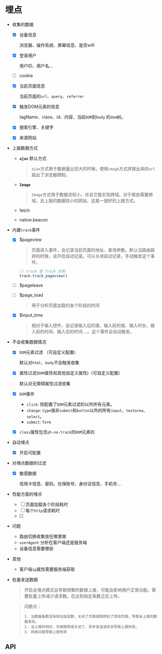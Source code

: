 

# 埋点

* 收集的数据

  * [x] 设备信息

    浏览器、操作系统、屏幕信息、是否wifi

  * [x] 登录用户

    用户ID、用户名...

  * [ ] cookie

  * [x] 当前页面信息

    当前页面的`url`、`query`、`referrer`

  * [x] 触发DOM元素的信息

    tagName、class、id、内容、当前`DOM`到`body` 的`dom`树。 

  * [x] 搜索引擎、关键字

  * [x] 来源网站

* 上报数据方式

  * **`ajax`** 默认方式

    > `ajax`方式用于数据量比较大的时候，使用`image`方式拼接出来的`url`超出了浏览器限制。

  * **`Image`**

    > `Image`方式用于数据流较小，并且它能实现跨域。对于那些需要跨域，且上报的数据较小的网站，这是一很好的上报方式。

  * fetch

  * native.beacon

* 内置`track`事件

  - [x] $pageview

    > 页面进入事件，会记录当前页面的地址、查询参数。默认当路由跳转的时候，会开启自动记录。可以关闭自动记录，手动触发这个事件。

    ```javascript
    // track 是 Track 实例
    track.track_pageview()
    ```

  - [ ] $pageleave

  - [ ] $page_load

    > 用于分析页面加载的各个阶段的时间

  - [x] $input_time

    > 相对于输入控件，会记录输入后的值、输入前的值、输入时长、输入前的时间、输入后的时间....。这个事件会自动触发。

    

* 不会收集数据情况

  * [x] `DOM`元素过滤	（可自定义配置）

    默认对`html`、`body`不会触发收集

  * [x] 属性过滤(`DOM`属性和其他自定义属性)（可自定义配置）

    默认对无障碍属性过滤收集

  * [x] `DOM`事件 

    * `click`:  除配置了`DOM`元素过滤的以外所有元素。
    * `change`:  `type`值非`submit`和`button`以外的所有`input`，`textarea`、`select`。
    * `submit`: `form`

  * [x] `class`属性包含`ph-no-track`的`DOM`元素的

* 自动埋点

  - [x] 开启可配置

* 对埋点数据的过滤

  - [x] 敏感数据

    信用卡信息、密码、社保账号、身份证信息、手机号...

* 性能方面的埋点

  * [ ] 页面加载各个阶段耗时
  * [ ] 每个`http`请求耗时
  * [ ] 

* 问题

  * 路由切换收集放在哪里做
  * `userAgent` 分析在客户端还是服务端
  * 设备信息需要哪些

* 其他

  * 客户端`ip`属性需要服务端获取



* 批量发送数据

  > 开启全埋点模式会导致频繁的数据上报，可能会影响用户正常功能。需要批量上传减少请求数。在达到指定条数之后上传。

  > 问题点：
  >
  >  	1. 当数据条数没有到达指定数，关闭了页面或跳转到了其他页面，导致未上报的数据丢失。
  >  	2. 当上报的同时，页面跳转或关闭了，异步发送请求会导致上报失败。
  >  	3. 网络问题导致上报失败

## API

